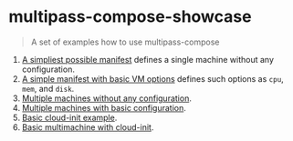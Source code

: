 # multipass-compose-showcase

> A set of examples how to use multipass-compose

1. [A simpliest possible manifest](/001_basic)
   defines a single machine without any configuration.
2. [A simple manifest with basic VM options](/002_basic_config)
   defines such options as `cpu`, `mem`, and `disk`.
3. [Multiple machines without any configuration](/003_basic_multimachine).
4. [Multiple machines with basic configuration](/004_basic_multimachine_config).
5. [Basic cloud-init example](/005_basic_cloud_init).
6. [Basic multimachine with cloud-init](/006_basic_multimachine_cloud_init).
